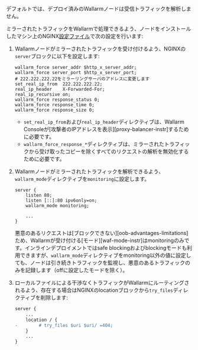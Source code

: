 デフォルトでは、デプロイ済みのWallarmノードは受信トラフィックを解析しません。

ミラーされたトラフィックをWallarmで処理できるよう、ノードをインストールしたマシン上のNGINX[設定ファイル](https://docs.nginx.com/nginx/admin-guide/basic-functionality/managing-configuration-files/)で次の設定を行います:

1. Wallarmノードがミラーされたトラフィックを受け付けるよう、NGINXの`server`ブロックに以下を設定します:

    ```
    wallarm_force server_addr $http_x_server_addr;
    wallarm_force server_port $http_x_server_port;
    # 222.222.222.22をミラーリングサーバのアドレスに変更します
    set_real_ip_from  222.222.222.22;
    real_ip_header    X-Forwarded-For;
    real_ip_recursive on;
    wallarm_force response_status 0;
    wallarm_force response_time 0;
    wallarm_force response_size 0;
    ```

    * `set_real_ip_from`および`real_ip_header`ディレクティブは、Wallarm Consoleが[攻撃者のIPアドレスを表示][proxy-balancer-instr]するために必要です。
    * `wallarm_force_response_*`ディレクティブは、ミラーされたトラフィックから受け取ったコピーを除くすべてのリクエストの解析を無効化するために必要です。
1. Wallarmノードがミラーされたトラフィックを解析できるよう、`wallarm_mode`ディレクティブを`monitoring`に設定します。

    ```
    server {
        listen 80;
        listen [::]:80 ipv6only=on;
        wallarm_mode monitoring;

        ...
    }
    ```

    悪意のあるリクエストは[ブロックできない][oob-advantages-limitations]ため、Wallarmが受け付ける[モード][waf-mode-instr]はmonitoringのみです。インラインデプロイメントではsafe blockingおよびblockingモードも利用できますが、`wallarm_mode`ディレクティブをmonitoring以外の値に設定しても、ノードは引き続きトラフィックを監視し、悪意のあるトラフィックのみを記録します（offに設定したモードを除く）。
1. ローカルファイルによる干渉なくトラフィックがWallarmにルーティングされるよう、存在する場合はNGINXのlocationブロックから`try_files`ディレクティブを削除します:
    
    ```diff
    server {
        ...
        location / {
    -        # try_files $uri $uri/ =404;
        }
        ...
    }
    ```
